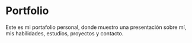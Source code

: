 # Portfolio

Este es mi portafolio personal, donde muestro una presentación sobre mí, mis habilidades, estudios, proyectos y contacto.
